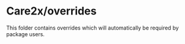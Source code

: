 # Care2x/overrides

This folder contains overrides which will automatically be required by package users.
